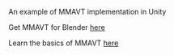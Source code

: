 An example of MMAVT implementation in Unity

Get MMAVT for Blender [here](https://github.com/Amiicli/MMAVT)

Learn the basics of MMAVT [here](https://www.milancline.com/blog/archive/introducing-mmavt)

